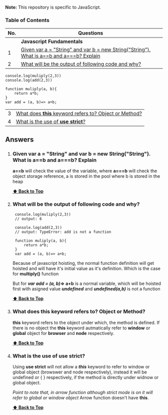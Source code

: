 **Note:** This repository is specific to JavaScript.

### Table of Contents

| No. | Questions |
| --- | --------- |
|   | **Javascript Fundamentals** |
|1  | [Given var a = "String" and var b = new String("String"). What is a==b and a===b? Explain](#Given-var-a=-"String"-and-var-b-=-new-String("String").-What-is-a==b-and-a===b?-Explain) |
|2  | [What will be the output of following code and why?](#What-will-be-the-output-of-following-code-and-why?) |
    console.log(muliply(2,3))
    console.log(add(2,3))

    function muliply(a, b){
        return a*b;
    }
    var add = (a, b)=> a+b;


|  |  |
| --- | --------- |
|3  | [What does **this** keyword refers to? Object or Method?](#What-does-**this**-keyword-refers-to?-Object-or-Method?) |
|4  | [What is the use of **use strict**?](#What-is-the-use-of-**use-strict**?) |

## Answers


1. ### Given var a = "String" and var b = new String("String"). What is a==b and a===b? Explain

    **a==b** will check the value of the variable, where **a===b** will check the object storage reference, a is stored in the pool where b is stored in the heap


   **[⬆ Back to Top](#table-of-contents)**


2. ### What will be the output of following code and why?

        console.log(muliply(2,3)) 
        // output: 6 

        console.log(add(2,3))
        // output: TypeError: add is not a function

        function muliply(a, b){
            return a*b;
        }
        var add = (a, b)=> a+b;

    Because of javascript hoisting, the normal function definition will get hoisted and will have it's initial value as it's definition. 
    Which is the case for **multiply()** function

    But for ***var add = (a, b)*=> a+b** is a normal variable, which will be hoisted first with asigned value ***undefined*** and ***undefined(a,b)*** is not a function 


   **[⬆ Back to Top](#table-of-contents)**

3. ### What does **this** keyword refers to? Object or Method?

    **this** keyword refers to the object under which, the method is defined. If there is no object the **this** keyword autmatically refer to **window** or **global** object for **browser** and **node** respectively. 


   **[⬆ Back to Top](#table-of-contents)**


4. ### What is the use of **use strict**?

    Using **use strict** will not allow a ***this*** keyword to refer to window or global object (browswer and node respectively), instead it will be undefined or { } respectively, if the method is directly under widnow or global object.

    *Point to note that, in arrow function although strict mode is on it will refer to global or window object*
    Arrow function doesn't have **this**.


   **[⬆ Back to Top](#table-of-contents)**